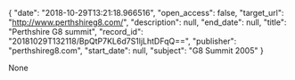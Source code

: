 {
  "date": "2018-10-29T13:21:18.966516", 
  "open_access": false, 
  "target_url": "http://www.perthshireg8.com/", 
  "description": null, 
  "end_date": null, 
  "title": "Perthshire G8 summit", 
  "record_id": "20181029T132118/BpQtP7KL6d7S1ljLhtDFqQ==", 
  "publisher": "perthshireg8.com", 
  "start_date": null, 
  "subject": "G8 Summit 2005"
}

None